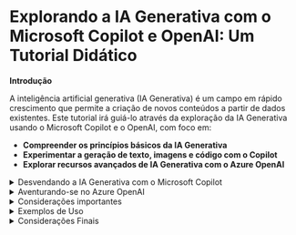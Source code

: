 # Explorando a IA Generativa com o Microsoft Copilot e OpenAI: Um Tutorial Didático

**Introdução**

A inteligência artificial generativa (IA Generativa) é um campo em rápido crescimento que permite a criação de novos conteúdos a partir de dados existentes. Este tutorial irá guiá-lo através da exploração da IA Generativa usando o Microsoft Copilot e o OpenAI, com foco em:

* **Compreender os princípios básicos da IA Generativa**
* **Experimentar a geração de texto, imagens e código com o Copilot**
* **Explorar recursos avançados de IA Generativa com o Azure OpenAI**

<details>
<summary>Desvendando a IA Generativa com o Microsoft Copilot</summary>

O Microsoft Copilot é uma ferramenta poderosa que utiliza IA Generativa para auxiliar na pesquisa e na criação de conteúdo. Vamos explorar suas capacidades:

**1. Conectando-se ao Copilot:**
* Acesse copilot.microsoft.com e faça login com sua conta Microsoft.

 **2. Experimentação com prompts:**
* Na caixa "Pergunte-me qualquer coisa", digite prompts para gerar respostas sobre diversos tópicos.
* Utilize prompts específicos para obter resultados mais precisos e direcionados.
* Observe como o Copilot utiliza o contexto da conversa para gerar respostas relevantes.

 **3. Explorando recursos adicionais:**
* Experimente a geração de imagens com prompts descritivos.
* Utilize o Copilot para traduzir textos entre diferentes idiomas.
* Explore a funcionalidade de autocompletar código para otimizar sua produtividade.

</details>

<details>
<summary>Aventurando-se no Azure OpenAI</summary>

O Azure OpenAI oferece uma plataforma completa para desenvolvedores que desejam explorar a IA Generativa em seus projetos.

**1. Configurando seu ambiente:**
* Crie uma conta [Azure gratuita](https://azure.microsoft.com/free/).
* Solicite acesso ao serviço [Azure OpenAI](https://aka.ms/oaiapply).
  ***Recurso disponível apenas para e-mails comerciais, exemplo - username@dominio.com. Domínios públicos como Hotmail ou Gmail não se aplicam a regra*.**
* Crie um recurso Azure OpenAI no portal do Azure.

 **2. Implantando modelos de IA:**
* Implante modelos pré-treinados para gerar texto, imagens e código.
* Explore a biblioteca de modelos disponíveis no Azure OpenAI Studio.
* Personalize modelos para atender às suas necessidades específicas.

 **3. Experimentando o playground:**
* Utilize o playground do Azure OpenAI Studio para interagir com modelos de IA de forma interativa.
* Teste diferentes prompts e configurações para observar seus efeitos na geração de conteúdo.
* Explore a criação de scripts e workflows para automatizar tarefas com IA Generativa.

</details>

<details>
<summary>Considerações importantes</summary>

* **A IA Generativa ainda está em desenvolvimento e pode apresentar resultados inconsistentes.**
* **É importante ter cuidado ao usar prompts que podem gerar conteúdo prejudicial ou ofensivo.**
* **Explore os recursos de segurança e ética do Azure OpenAI para garantir o uso responsável da IA.**

</details>

<details>
<summary>Exemplos de Uso</summary>

**1. Prompt simples:**
**Prompt:** "fale de forma resumida com a atual teoria mais aceita a origem do universo"

<img align="center" src="./output/prompt.png" width="auto" height="auto"/>

**2. Gerando Códigos:**
**Prompt:** "crie uma estrutura básica de uma REST api em express js"

<img align="center" src="./output/prompt_code.png" width="auto" height="auto"/>

**JS File** - [/output/index.js](./output/index.js)

```js
const express = require('express');
const app = express();
app.use(express.json());

app.get('/', (req, res) => {
    res.send('Olá, Mundo!');
});

app.post('/api/items', (req, res) => {
    // Código para criar um item
});

app.get('/api/items', (req, res) => {
    // Código para obter itens
});

app.get('/api/items/:id', (req, res) => {
    // Código para obter um item específico
});

app.put('/api/items/:id', (req, res) => {
    // Código para atualizar um item específico
});

app.delete('/api/items/:id', (req, res) => {
    // Código para deletar um item específico
});

const port = process.env.PORT || 3000;
app.listen(port, () => console.log(`Servidor rodando na porta ${port}`));

```

**3. Prompt com o DALL E:**
**Prompt:** “crie uma imagem de um rato família Muridae, branco, usando um óculos na frente do notebook, pensando em como resolver um código descrito na tela do notebook. O cenário ao fundo e um escritório de TI “

<img align="center" src="./output/prompt_img_1.png" width="auto" height="auto"/>

* **Após a geração das imagens o próprio Copilot sugeriu esse prompt:
**Prompt:** "Faça o cenário ao fundo uma sala de servidores em vez de escritório."

<img align="center" src="./output/prompt_img_2.png" width="auto" height="auto"/>

**Nessa geração de imagens, em duas delas, errou na posição da tela do notebook**

* **Outra sugestão de prompt do Copilot:
**Prompt:** "Faça o rato segurando uma xícara de café. "

<img align="center" src="./output/prompt_img_3.png" width="auto" height="auto"/>

**Novamente, em duas imagens, errou na posição da tela do notebook**

</details>

</details>

<details>
<summary>Considerações Finais</summary>


Esse guia do LAB ofereçe uma introdução completa e prática à IA Generativa, capacitando os participantes a explorar as capacidades do Copilot e do Azure OpenAI. Através de uma combinação de teoria e prática, é fornecido as ferramentas e conhecimentos necessários para que os leitores iniciem sua jornada nesse campo em rápido crescimento.

**Benefícios:**
* **Aprendizagem prática:** Incentiva a experimentação com ferramentas reais, proporcionando uma experiência de aprendizado mais engajadora e eficaz.
* **Conteúdo abrangente:** Abrange desde os fundamentos da IA Generativa até recursos avançados, tornando-o ideal tanto para iniciantes quanto para usuários mais experientes.
* **Orientação clara:** Apresenta instruções passo a passo e dicas úteis, facilitando a compreensão e a aplicação dos conceitos.

**Recomendações:**
* Explorar a biblioteca de modelos disponíveis no Azure OpenAI Studio para descobrir novas aplicações da IA Generativa.
* Participar da comunidade do Azure OpenAI para interagir com outros desenvolvedores e especialistas em IA.
* Manter-se atualizado com as últimas novidades em IA Generativa através de blogs, artigos e eventos da área.

#### **Utilize essa tecnologia de forma criativa e responsável!**

</details>
